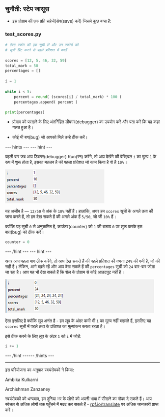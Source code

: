 ## चुनौती: स्टेप जासूस

+ इस प्रोग्राम की एक प्रति सहेजें(सेव(save) करें) जिसमे कुछ बग्स हैं:

### test_scores.py

```python
# टेस्ट स्कोर की एक सूची लें और उन स्कोर्स को
# सूची प्रिंट करने से पहले प्रतिशत में बदलें

scores = [12, 5, 46, 32, 59]
total_mark = 50
percentages = []

i = 1

while i < 5:
    percent = round( (scores[i] / total_mark) * 100 )
    percentages.append( percent )

print(percentages)
```

+ प्रोग्राम को परखने के लिए अंतर्निहित डीबगर(debugger) का उपयोग करें और पता करें कि यह कहां गलत हुआ है।

+ कोई भी बग(bug) जो आपको मिले उन्हे ठीक करें।

--- hints ---
 --- hint ---

पहली बार जब आप डिबगर(debugger) Run(रन) करेंगे, तो आप देखेंगे की वेरिएबल `i` का मूल्य `1` के रूप में शुरू होता है, इसका मतलब है की पहला प्रतिशत जो काम किया है वो है `10%`।

![1 से शुरू होता है](images/i-begins.png)

यह अजीब है — `12/50` ये अंक के `10%` नहीं हैं। हालांकि, अगर हम `scores` सूची के अगले तत्व की जांच करते हैं, तो हम देख सकते हैं की अगले अंक हैं `5/50`, जो जी `10%` हैं।

क्योंकि यह सूची `0` से अनुक्रमित है, काउंटर(counter) को `1` की बजाय `0` पर शुरू करके इस बात(bug) को ठीक करें।

```python
counter = 0
```

--- /hint --- --- hint ---

अगर आप पहला बाग ठीक करेंगे, तो आप देख सकते हैं की पहले प्रतिशत की गणना `24%` की गयी है, जो की सही है। लेकिन, आगे बढ़ते रहें और आप देख सकते हैं की `percentages` सूची को `24` बार-बार जोड़ा जा रहा है। आप यह भी देख सकते हैं कि शेल के प्रोग्राम से कोई आउटपुट नहीं है।

![24 को बार-बार जोड़ा जाता है](images/lots-of-24.png)

ऐसा इसलिए है क्योंकि लूप अनंत है - हम लूप के अंदर कभी भी `i` का मूल्य नहीं बदलते हैं, इसलिए यह `scores` सूची में पहले तत्व के प्रतिशत का मूल्यांकन करता रहता है।

इसे ठीक करने के लिए लूप के अंदर `1` को `i` में जोड़ें:

```python
i += 1
```

--- /hint ------ /hints ---


***
इस परियोजना का अनुवाद स्वयंसेवकों ने किया:

Ambika Kulkarni

Archishman Zanzaney

स्वयंसेवकों को धन्यवाद, हम दुनिया भर के लोगों को अपनी भाषा में सीखने का मौका दे सकते हैं। आप स्वेच्छा से अधिक लोगों तक पहुँचने में मदद कर सकते हैं - [rpf.io/translate](https://rpf.io/translate) पर अधिक जानकारी प्राप्त करें।
